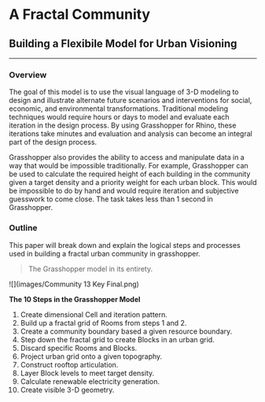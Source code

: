 # A Fractal Community
## Building a Flexibile Model for Urban Visioning 
---

### Overview

The goal of this model is to use the visual language of 3-D modeling to design and illustrate alternate future scenarios and interventions for social, economic, and environmental transformations. Traditional modeling techniques would require hours or days to model and evaluate each iteration in the design process. By using Grasshopper for Rhino, these iterations take minutes and evaluation and analysis can become an integral part of the design process. 

Grasshopper also provides the ability to access and manipulate data in a way that would be impossible traditionally. For example, Grasshopper can be used to calculate the required height of each building in the community given a target density and a priority weight for each urban block. This would be impossible to do by hand and would require iteration and subjective guesswork to come close. The task takes less than 1 second in Grasshopper.

### Outline

This paper will break down and explain the logical steps and processes used in building a fractal urban community in grasshopper. 

>The Grasshopper model in its entirety.

![](images/Community 13 Key Final.png)

**The 10 Steps in the Grasshopper Model**
1. Create dimensional Cell and iteration pattern.
2. Build up a fractal grid of Rooms from steps 1 and 2.
3. Create a community boundary based a given resource boundary.
4. Step down the fractal grid to create Blocks in an urban grid.
5. Discard specific Rooms and Blocks.
6. Project urban grid onto a given topography.
7. Construct rooftop articulation.
8. Layer Block levels to meet target density.
9. Calculate renewable electricity generation.
10. Create visible 3-D geometry.


